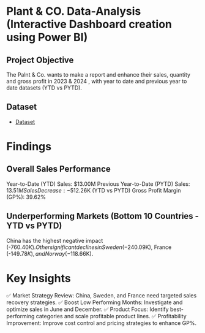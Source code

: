 # Plant & CO. Data-Analysis (Interactive Dashboard creation using Power BI)
## Project Objective 
The Palnt & Co. wants to make a report and enhance their sales, quantity and gross profit in 2023 & 2024 , with year to date and previous year to date datasets (YTD vs PYTD).

## Dataset
- <a href="https://docs.google.com/spreadsheets/d/1Qs61LBUxIN50Cl5IO4m6u2Y2ODhs0pqNhAqhUxVPO_Q/edit?usp=sharing">Dataset</a>

# Findings

## Overall Sales Performance

Year-to-Date (YTD) Sales: $13.00M
Previous Year-to-Date (PYTD) Sales: $13.51M
Sales Decrease: -$512.26K (YTD vs PYTD)
Gross Profit Margin (GP%): 39.62%

## Underperforming Markets (Bottom 10 Countries - YTD vs PYTD)

China has the highest negative impact (-$760.40K).
Other significant declines in Sweden (-$240.09K), France (-$149.78K), and Norway (-$118.66K).

# Key Insights

✅ Market Strategy Review: China, Sweden, and France need targeted sales recovery strategies.
✅ Boost Low Performing Months: Investigate and optimize sales in June and December.
✅ Product Focus: Identify best-performing categories and scale profitable product lines.
✅ Profitability Improvement: Improve cost control and pricing strategies to enhance GP%.

